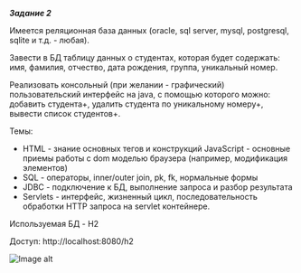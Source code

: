 **_Задание 2_** 

Имеется реляционная база данных (oracle, sql server, mysql, postgresql, sqlite и т.д. - любая). 

Завести в БД таблицу данных о студентах, которая
будет содержать: имя, фамилия, отчество, дата рождения, группа, уникальный
номер.

Реализовать консольный (при желании - графический) пользовательский
интерфейс на java, с помощью которого можно: добавить студента+, удалить
студента по уникальному номеру+, вывести список студентов+.

Темы:
- HTML - знание основных тегов и конструкций JavaScript - основные приемы
работы с dom моделью браузера (например, модификация элементов) 
- SQL - операторы, inner/outer join, pk, fk, нормальные формы 
- JDBC - подключение к БД, выполнение запроса и разбор результата 
- Servlets - интерфейс, жизненный
цикл, последовательность обработки HTTP запроса на servlet контейнере.



Используемая БД - H2

Доступ: 
http://localhost:8080/h2

 
![Image alt](https://github.com/anyonepaw/task2/blob/master/src/main/resources/task2.png)